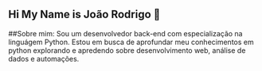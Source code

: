 ## Hi My Name is João Rodrigo 👋

##Sobre mim:
Sou um desenvolvedor back-end com especialização na linguágem Python. Estou em busca de aprofundar meu conhecimentos em python explorando e apredendo sobre desenvolvimento web, análise de dados e automações.

<!--
**jrodrigo340/jrodrigo340** is a ✨ _special_ ✨ repository because its `README.md` (this file) appears on your GitHub profile.

Here are some ideas to get you started:

- 🔭 I’m currently working on ...
- 🌱 I’m currently learning ...
- 👯 I’m looking to collaborate on ...
- 🤔 I’m looking for help with ...
- 💬 Ask me about ...
- 📫 How to reach me: ...
- 😄 Pronouns: ...
- ⚡ Fun fact: ...
-->
